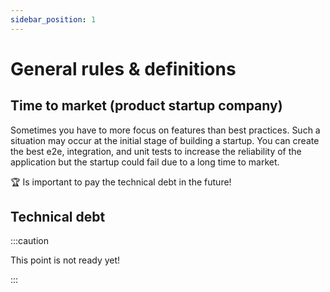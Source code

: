 ```yaml
---
sidebar_position: 1
---
```


# General rules & definitions

## Time to market (product startup company)
Sometimes you have to more focus on features than best practices. Such a situation may occur at the initial stage of building a startup.
You can create the best e2e, integration, and unit tests to increase the reliability of the application but the startup could fail due to a long time to market. 

🏆 Is important to pay the technical debt in the future!

## Technical debt

:::caution

This point is not ready yet!

:::